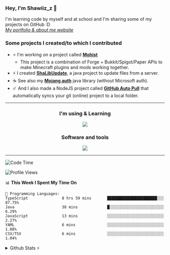 ### Hey, I'm Shawiiz_z 👋

I'm learning code by myself and at school and I'm sharing some of my projects on GitHub :D
<br>
[*My portfolio & about me website*](https://shawiizz.ml)

### Some projects I created/to which I contributed

- :star: I'm working on a project called [**Mohist**](https://github.com/MohistMC/Mohist) 
  - This project is a combination of Forge + Bukkit/Spigot/Paper APIs to make Minecraft plugins and mods working together.
- :zap: I created [**ShaLibUpdate**](https://github.com/Shawiizz/ShaLibUpdate), a java project to update files from a server. 
- :coffee: See also my [**Mojang auth**](https://github.com/Shawiizz/ShaLibAuth) java library (without Microsoft auth).
- :comet: And I also made a NodeJS project called **[GitHub Auto Pull](https://github.com/Shawiizz/github-auto-pull)** that automatically syncs your git (online) project to a local folder.

---

<h3 align="center">I'm using & Learning</h3>
<p align="center">
  <img src="https://skillicons.dev/icons?i=java,gradle,html,css,js,ts,nodejs,react,mysql,php,py,flutter,dart,electron,c,arduino,postgres&perline=50" />
</p>

<h3 align="center">Software and tools</h3>
<p align="center">
  <img src="https://skillicons.dev/icons?i=git,jenkins,linux,vscode,idea,figma,cloudflare,androidstudio,pr,atom,github,githubactions" />
</p>

---

<!--START_SECTION:waka-->
![Code Time](http://img.shields.io/badge/Code%20Time-78%20hrs%2059%20mins-blue)

![Profile Views](http://img.shields.io/badge/Profile%20Views-0-blue)

📊 **This Week I Spent My Time On** 

```text
💬 Programming Languages: 
TypeScript               8 hrs 59 mins       ██████████████████████░░░   87.75% 
Java                     38 mins             █░░░░░░░░░░░░░░░░░░░░░░░░   6.29% 
JavaScript               13 mins             ░░░░░░░░░░░░░░░░░░░░░░░░░   2.27% 
YAML                     6 mins              ░░░░░░░░░░░░░░░░░░░░░░░░░   1.08% 
CSV/TSV                  6 mins              ░░░░░░░░░░░░░░░░░░░░░░░░░   1.04%

```


<!--END_SECTION:waka-->

<details>
  <summary>Github Stats ⚡</summary>
  
  <img align="left" alt="Shawiiz_z's Github Stats" src="https://github-readme-stats.vercel.app/api/top-langs/?username=shawiizz&show_icons=true&hide_border=true&theme=radical" />
<img align="right" alt="Shawiiz_z's Github Stats" src="https://github-readme-stats.vercel.app/api?username=shawiizz&show_icons=true&hide_border=true&theme=radical" />
</details>
